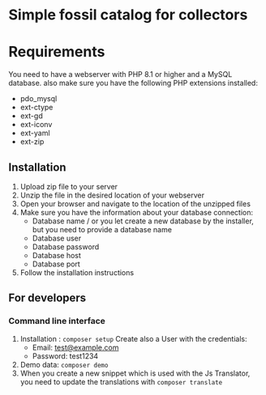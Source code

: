 # Simple fossil catalog for collectors

# Requirements
You need to have a webserver with PHP 8.1 or higher and a MySQL database.
also make sure you have the following PHP extensions installed:
- pdo_mysql
- ext-ctype
- ext-gd
- ext-iconv
- ext-yaml
- ext-zip

## Installation
1. Upload zip file to your server
2. Unzip the file in the desired location of your webserver
3. Open your browser and navigate to the location of the unzipped files
4. Make sure you have the information about your database connection:
    - Database name / or you let create a new database by the installer, but you need to provide a database name
    - Database user
    - Database password
    - Database host
    - Database port
5. Follow the installation instructions

## For developers
### Command line interface
1. Installation : `composer setup` Create also a User with the credentials:
    - Email: test@example.com
    - Password: test1234
2. Demo data: `composer demo`
3. When you create a new snippet which is used with the Js Translator, you need to update the translations with `composer translate`
